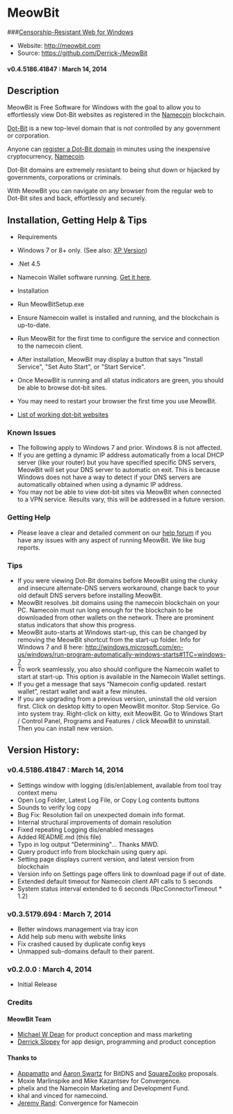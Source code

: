 ﻿MeowBit
=======
###[Censorship-Resistant Web for Windows](http://meowbit.com/press-release/)
* Website: http://meowbit.com
* Source: https://github.com/Derrick-/MeowBit

#### v0.4.5186.41847 : March 14, 2014

## Description
MeowBit is Free Software for Windows with the goal to allow you to effortlessly view Dot-Bit websites as registered in the [Namecoin](http://namecoin.info) blockchain.

[Dot-Bit](http://meowbit.com/what-is-dot-bit/) is a new top-level domain that is not controlled by any government or corporation.

Anyone can [register a Dot-Bit domain](http://meowbit.com/how-to-register-dot-bit-domains/) in minutes using the inexpensive cryptocurrency, [Namecoin](http://namecoin.info).

Dot-Bit domains are extremely resistant to being shut down or hijacked by governments, corporations or criminals.

With MeowBit you can navigate on any browser from the regular web to Dot-Bit sites and back, effortlessly and securely.

## Installation, Getting Help & Tips
* Requirements
 * Windows 7 or 8+ only. (See also: [XP Version](https://github.com/Derrick-/MeowBit/tree/xp))
 * .Net 4.5
 * Namecoin Wallet software running. [Get it here](http://namecoin.com).

* Installation
 * Run MeowBitSetup.exe
 * Ensure Namecoin wallet is installed and running, and the blockchain is up-to-date.
 * Run MeowBit for the first time to configure the service and connection to the namecoin client.
 * After installation, MeowBit may display a button that says "Install Service", "Set Auto Start", or "Start Service".
 * Once MeowBit is running and all status indicators are green, you should be able to browse dot-bit sites.
 * You may need to restart your browser the first time you use MeowBit.
 * [List of working dot-bit websites](http://meowbit.com/list-of-working-dot-bit-websites/)

### Known Issues
 * The following apply to Windows 7 and prior. Windows 8 is not affected.
  * If you are getting a dynamic IP address automatically from a local DHCP server (like your router) but you have specified specific DNS servers, MeowBit will set your DNS server to automatic on exit. This is because Windows does not have a way to detect if your DNS servers are automatically obtained when using a dynamic IP address.
  * You may not be able to view dot-bit sites via MeowBit when connected to a VPN service. Results vary, this will be addressed in a future version.
 
### Getting Help
 * Please leave a clear and detailed comment on our [help forum](http://meowbit.com/forums/) if you have any issues with any aspect of running MeowBit. We like bug reports.

### Tips
 * If you were viewing Dot-Bit domains before MeowBit using the clunky and insecure alternate-DNS servers workaround, change back to your old default DNS servers before installing MeowBit.
 * MeowBit resolves .bit domains using the namecoin blockchain on your PC. Namecoin must run long enough for the blockchain to be downloaded from other wallets on the network. There are prominent status indicators that show this progress.
 * MeowBit auto-starts at Windows start-up, this can be changed by removing the MeowBit shortcut from the start-up folder. Info for Windows 7 and 8 here: http://windows.microsoft.com/en-us/windows/run-program-automatically-windows-starts#1TC=windows-7
 * To work seamlessly, you also should configure the Namecoin wallet to start at start-up. This option is available in the Namecoin Wallet settings.
 * If you get a message that says “Namecoin config updated. restart wallet”, restart wallet and wait a few minutes.
 * If you are upgrading from a previous version, uninstall the old version first. Click on desktop kitty to open MeowBit monitor. Stop Service. Go into system tray. Right-click on kitty, exit MeowBit. Go to Windows Start / Control Panel, Programs and Features / click MeowBit to uninstall. Then you can install new version.
 
## Version History:
### v0.4.5186.41847 : March 14, 2014
 * Settings window with logging (dis/en)ablement, available from tool tray context menu
 * Open Log Folder, Latest Log File, or Copy Log contents buttons 
 * Sounds to verify log copy
 * Bug Fix: Resolution fail on unexpected domain info format.
 * Internal structural improvements of domain resolution
 * Fixed repeating Logging dis/enabled messages
 * Added README.md (this file)
 * Typo in log output "Determining"... Thanks MWD.
 * Query product info from blockchain using query api.
 * Setting page displays current version, and latest version from blockchain
 * Version info on Settings page offers link to download page if out of date.
 * Extended default timeout for Namecoin client API calls to 5 seconds
 * System status interval extended to 6 seconds (RpcConnectorTimeout * 1.2)
	
### v0.3.5179.694 : March 7, 2014
 * Better windows management via tray icon
 * Add help sub menu with website links
 * Fix crashed caused by duplicate config keys
 * Unmapped sub-domains default to their parent.

### v0.2.0.0 : March 4, 2014
  * Initial Release

### Credits
#### MeowBit Team
 * [Michael W Dean](http://www.michaelwdean.com/) for product conception and mass marketing
 * [Derrick Slopey](https://github.com/Derrick-) for app design, programming and product conception

#### Thanks to
 * [Appamatto](https://bitcointalk.org/?topic=1790.0) and [Aaron Swartz](http://www.aaronsw.com/weblog/uncensor) for BitDNS and [SquareZooko](http://www.aaronsw.com/weblog/squarezooko) proposals.
 * Moxie Marlinspike and Mike Kazantsev for Convergence.
 * phelix and the Namecoin Marketing and Development Fund.
 * khal and vinced for namecoind.
 * [Jeremy Rand](http://veclabs.bit/): Convergence for Namecoin
